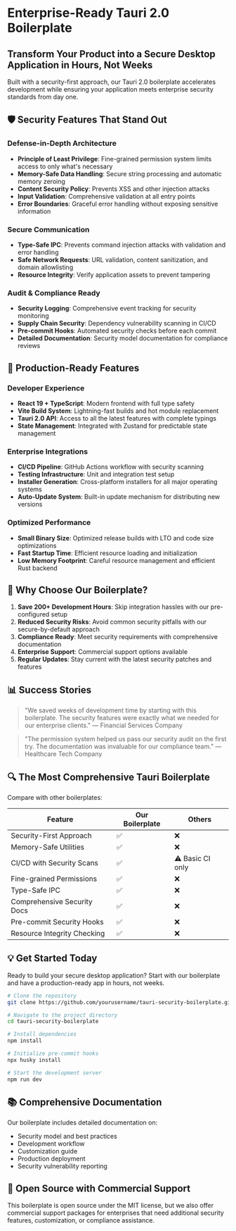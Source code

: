 # Enterprise-Ready Tauri 2.0 Boilerplate

## Transform Your Product into a Secure Desktop Application in Hours, Not Weeks

Built with a security-first approach, our Tauri 2.0 boilerplate accelerates development while ensuring your application meets enterprise security standards from day one.

## 🛡️ Security Features That Stand Out

### Defense-in-Depth Architecture
- **Principle of Least Privilege**: Fine-grained permission system limits access to only what's necessary
- **Memory-Safe Data Handling**: Secure string processing and automatic memory zeroing
- **Content Security Policy**: Prevents XSS and other injection attacks
- **Input Validation**: Comprehensive validation at all entry points
- **Error Boundaries**: Graceful error handling without exposing sensitive information

### Secure Communication
- **Type-Safe IPC**: Prevents command injection attacks with validation and error handling
- **Safe Network Requests**: URL validation, content sanitization, and domain allowlisting
- **Resource Integrity**: Verify application assets to prevent tampering

### Audit & Compliance Ready
- **Security Logging**: Comprehensive event tracking for security monitoring
- **Supply Chain Security**: Dependency vulnerability scanning in CI/CD
- **Pre-commit Hooks**: Automated security checks before each commit
- **Detailed Documentation**: Security model documentation for compliance reviews

## 💼 Production-Ready Features

### Developer Experience
- **React 19 + TypeScript**: Modern frontend with full type safety
- **Vite Build System**: Lightning-fast builds and hot module replacement
- **Tauri 2.0 API**: Access to all the latest features with complete typings
- **State Management**: Integrated with Zustand for predictable state management

### Enterprise Integrations
- **CI/CD Pipeline**: GitHub Actions workflow with security scanning
- **Testing Infrastructure**: Unit and integration test setup
- **Installer Generation**: Cross-platform installers for all major operating systems
- **Auto-Update System**: Built-in update mechanism for distributing new versions

### Optimized Performance
- **Small Binary Size**: Optimized release builds with LTO and code size optimizations
- **Fast Startup Time**: Efficient resource loading and initialization
- **Low Memory Footprint**: Careful resource management and efficient Rust backend

## 🚀 Why Choose Our Boilerplate?

1. **Save 200+ Development Hours**: Skip integration hassles with our pre-configured setup
2. **Reduced Security Risks**: Avoid common security pitfalls with our secure-by-default approach
3. **Compliance Ready**: Meet security requirements with comprehensive documentation
4. **Enterprise Support**: Commercial support options available
5. **Regular Updates**: Stay current with the latest security patches and features

## 📊 Success Stories

> "We saved weeks of development time by starting with this boilerplate. The security features were exactly what we needed for our enterprise clients."
> — Financial Services Company

> "The permission system helped us pass our security audit on the first try. The documentation was invaluable for our compliance team."
> — Healthcare Tech Company

## 🔍 The Most Comprehensive Tauri Boilerplate

Compare with other boilerplates:

| Feature | Our Boilerplate | Others |
|---------|----------------|--------|
| Security-First Approach | ✅ | ❌ |
| Memory-Safe Utilities | ✅ | ❌ |
| CI/CD with Security Scans | ✅ | ⚠️ Basic CI only |
| Fine-grained Permissions | ✅ | ❌ |
| Type-Safe IPC | ✅ | ❌ |
| Comprehensive Security Docs | ✅ | ❌ |
| Pre-commit Security Hooks | ✅ | ❌ |
| Resource Integrity Checking | ✅ | ❌ |

## 💡 Get Started Today

Ready to build your secure desktop application? Start with our boilerplate and have a production-ready app in hours, not weeks.

```bash
# Clone the repository
git clone https://github.com/yourusername/tauri-security-boilerplate.git

# Navigate to the project directory
cd tauri-security-boilerplate

# Install dependencies
npm install

# Initialize pre-commit hooks
npx husky install

# Start the development server
npm run dev
```

## 📚 Comprehensive Documentation

Our boilerplate includes detailed documentation on:
- Security model and best practices
- Development workflow
- Customization guide
- Production deployment
- Security vulnerability reporting

## 🌟 Open Source with Commercial Support

This boilerplate is open source under the MIT license, but we also offer commercial support packages for enterprises that need additional security features, customization, or compliance assistance. 